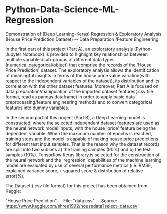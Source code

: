 # Python-Data-Science-ML-Regression
Demonstration of (Deep Learning-Keras) Regression & Exploratory Analysis (House Price Prediction Dataset) -- Data Preparation /Feature Engineering

In the first part of this project (Part A), an exploratory analysis (Python-Jupyter Notebook) is provided to highlight key relationships between multiple variables/sub-groups of different data types (numerical,categorical/object) that comprise the records of the 'House Price Prediction' dataset. The exploratory analysis allows the identification of meaningful insights in terms of the house price value variation(with respect to the independent variables of the dataset), its distribution and its correlation with the other dataset features. Moreover, Part A is focused on data preparation/manipulation of the imported dataset features(.csv file format, read as pandas dataframe) in order to apply basic data preprocessing/feature engineering methods and to convert categorical features into dummy variables.

In the second part of this project (Part B), a Deep Learning model is constructed, where the selected independent dataset features are used as the neural network model inputs, with the house 'price' feature being the dependent variable. When the maximum number of epochs is reached, training stops and the model is capable of making house price predictions for different test input samples. That is the reason why the dataset records are split into two subsets a) the training samples (90%) and b) the test samples (10%). Tensorflow Keras library is selected for the construction of the neural network and the 'regression' capabilities of the machine learning model are evaluated by use of several performance metrics (i.e. RMSE, explained variance score, r-squared score & distribution of relative error(%).

The Dataset (.csv file format) for this project has been obtained from Kaggle:

"House Price Prediction" -- File: "data.csv" -- Source: https://www.kaggle.com/shree1992/housedata?select=data.csv
